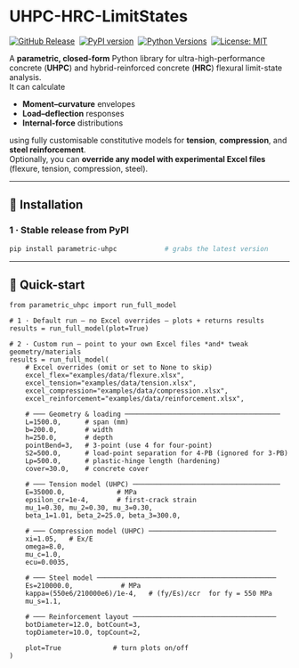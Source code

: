# UHPC-HRC-LimitStates

[![GitHub Release](https://img.shields.io/github/v/release/dpatel52/UHPC-HRC-limitstates)](https://github.com/dpatel52/UHPC-HRC-limitstates/releases)&nbsp;
[![PyPI version](https://badge.fury.io/py/parametric-uhpc.svg)](https://pypi.org/project/parametric-uhpc)&nbsp;
[![Python Versions](https://img.shields.io/pypi/pyversions/parametric-uhpc)](https://pypi.org/project/parametric-uhpc)&nbsp;
[![License: MIT](https://img.shields.io/badge/license-MIT-blue.svg)](LICENSE)

A **parametric, closed-form** Python library for ultra-high-performance concrete (**UHPC**) and hybrid-reinforced concrete (**HRC**) flexural limit-state analysis.  
It can calculate

* **Moment–curvature** envelopes  
* **Load–deflection** responses  
* **Internal-force** distributions  

using fully customisable constitutive models for **tension**, **compression**, and **steel reinforcement**.  
Optionally, you can **override any model with experimental Excel files** (flexure, tension, compression, steel).

---

## 🔨 Installation

### 1 · Stable release from PyPI

```bash
pip install parametric-uhpc            # grabs the latest version
```
---

## 🚀 Quick-start

```
from parametric_uhpc import run_full_model

# 1 · Default run – no Excel overrides – plots + returns results
results = run_full_model(plot=True)

# 2 · Custom run – point to your own Excel files *and* tweak geometry/materials
results = run_full_model(
    # Excel overrides (omit or set to None to skip)
    excel_flex="examples/data/flexure.xlsx",
    excel_tension="examples/data/tension.xlsx",
    excel_compression="examples/data/compression.xlsx",
    excel_reinforcement="examples/data/reinforcement.xlsx",

    # ─── Geometry & loading ───────────────────────────────────────
    L=1500.0,      # span (mm)
    b=200.0,       # width
    h=250.0,       # depth
    pointBend=3,   # 3-point (use 4 for four-point)
    S2=500.0,      # load-point separation for 4-PB (ignored for 3-PB)
    Lp=500.0,      # plastic-hinge length (hardening)
    cover=30.0,    # concrete cover

    # ─── Tension model (UHPC) ─────────────────────────────────────
    E=35000.0,             # MPa
    epsilon_cr=1e-4,       # first-crack strain
    mu_1=0.30, mu_2=0.30, mu_3=0.30,
    beta_1=1.01, beta_2=25.0, beta_3=300.0,

    # ─── Compression model (UHPC) ────────────────────────────────
    xi=1.05,   # Ex/E
    omega=8.0,
    mu_c=1.0,
    ecu=0.0035,

    # ─── Steel model ─────────────────────────────────────────────
    Es=210000.0,            # MPa
    kappa=(550e6/210000e6)/1e-4,   # (fy/Es)/εcr  for fy = 550 MPa
    mu_s=1.1,

    # ─── Reinforcement layout ────────────────────────────────────
    botDiameter=12.0, botCount=3,
    topDiameter=10.0, topCount=2,

    plot=True             # turn plots on/off
)
